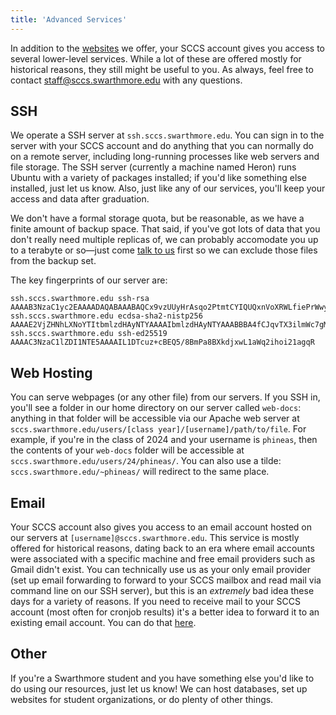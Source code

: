 ```yaml
---
title: 'Advanced Services'
---
```


In addition to the [websites](/docs#our-services) we offer, your SCCS account gives you access to
several lower-level services. While a lot of these are offered mostly for historical reasons, they
still might be useful to you. As always, feel free to contact
[staff@sccs.swarthmore.edu](mailto:staff@sccs.swarthmore.edu) with any questions.

## SSH

We operate a SSH server at `ssh.sccs.swarthmore.edu`. You can sign in to the server with your SCCS
account and do anything that you can normally do on a remote server, including long-running
processes like web servers and file storage. The SSH server (currently a machine named Heron) runs
Ubuntu with a variety of packages installed; if you'd like something else installed, just let us
know. Also, just like any of our services, you'll keep your access and data after graduation.

We don't have a formal storage quota, but be reasonable, as we have a finite amount of backup space.
That said, if you've got lots of data that you don't really need multiple replicas of, we can
probably accomodate you up to a terabyte or so&mdash;just come
[talk to us](mailto:staff@sccs.swarthmore.edu) first so we can exclude those files from the backup
set.

The key fingerprints of our server are:

```
ssh.sccs.swarthmore.edu ssh-rsa AAAAB3NzaC1yc2EAAAADAQABAAABAQCx9vzUUyHrAsqo2PtmtCYIQUQxnVoXRWLfiePrWwy7Oc/hSri1RneqwN5qBguJo7FFWEUNq1n6zpxCgLfaxODX/c5RBRIzmHkKFzWs67Y0ABtsB0349gYoQPl0/sa1O+Fpmtkn96M9EXdW2OFceeyhL/bsuvnZoHdkiE+wlfIySeJuDfd2k7eIOUu2k2yM5WsxOiveOcF47Nc+4mwFQlHfo3fA8XoqEkzEyZX50imsDRWuNmlbVGrP3OfUlYY4NKaRTJ/j1Ou/QHprAUqJnQiAoUVj65BAEVmO6n37GYjkO3Zw2rQqYjN4dNrMOeh/sb1A0VUOlcxKUctCRkSgksMh
ssh.sccs.swarthmore.edu ecdsa-sha2-nistp256 AAAAE2VjZHNhLXNoYTItbmlzdHAyNTYAAAAIbmlzdHAyNTYAAABBBA4fCJqvTX3ilmWc7gMVRDSh5ETjr+2CkKd5RmGN2BJcxmDDDJtrC9I2LM47lD+Dd4v7ehPlZ+LBCTnV8Gdn8WM=
ssh.sccs.swarthmore.edu ssh-ed25519 AAAAC3NzaC1lZDI1NTE5AAAAIL1DTcuz+cBEQ5/8BmPa8BXkdjxwL1aWq2ihoi21agqR
```

## Web Hosting

You can serve webpages (or any other file) from our servers. If you SSH in, you'll see a folder in
our home directory on our server called `web-docs`: anything in that folder will be accessible via
our Apache web server at `sccs.swarthmore.edu/users/[class year]/[username]/path/to/file`. For
example, if you're in the class of 2024 and your username is `phineas`, then the contents of your
`web-docs` folder will be accessible at `sccs.swarthmore.edu/users/24/phineas/`. You can also use a
tilde: `sccs.swarthmore.edu/~phineas/` will redirect to the same place.

## Email

Your SCCS account also gives you access to an email account hosted on our servers at
`[username]@sccs.swarthmore.edu`. This service is mostly offered for historical reasons, dating back
to an era where email accounts were associated with a specific machine and free email providers such
as Gmail didn't exist. You can technically use us as your only email provider (set up email
forwarding to forward to your SCCS mailbox and read mail via command line on our SSH server), but
this is an _extremely_ bad idea these days for a variety of reasons. If you need to receive mail to
your SCCS account (most often for cronjob results) it's a better idea to forward it to an existing
email account. You can do that [here](/account).

## Other

If you're a Swarthmore student and you have something else you'd like to do using our resources,
just let us know! We can host databases, set up websites for student organizations, or do plenty of
other things.
